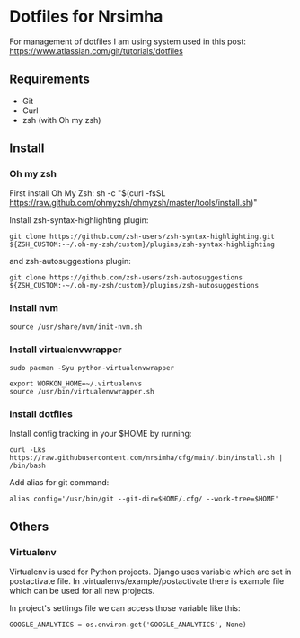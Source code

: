# Dotfiles for Nrsimha

For management of dotfiles I am using system used in this post: https://www.atlassian.com/git/tutorials/dotfiles

## Requirements

- Git
- Curl
- zsh (with Oh my zsh)

## Install

### Oh my zsh

First install Oh My Zsh:
sh -c "$(curl -fsSL https://raw.github.com/ohmyzsh/ohmyzsh/master/tools/install.sh)"

Install zsh-syntax-highlighting plugin:

    git clone https://github.com/zsh-users/zsh-syntax-highlighting.git ${ZSH_CUSTOM:-~/.oh-my-zsh/custom}/plugins/zsh-syntax-highlighting

and zsh-autosuggestions plugin:

    git clone https://github.com/zsh-users/zsh-autosuggestions ${ZSH_CUSTOM:-~/.oh-my-zsh/custom}/plugins/zsh-autosuggestions

### Install nvm

    source /usr/share/nvm/init-nvm.sh

### Install virtualenvwrapper

    sudo pacman -Syu python-virtualenvwrapper

    export WORKON_HOME=~/.virtualenvs
    source /usr/bin/virtualenvwrapper.sh

### install dotfiles

Install config tracking in your $HOME by running:

    curl -Lks https://raw.githubusercontent.com/nrsimha/cfg/main/.bin/install.sh | /bin/bash

Add alias for git command:

    alias config='/usr/bin/git --git-dir=$HOME/.cfg/ --work-tree=$HOME'

## Others

### Virtualenv

Virtualenv is used for Python projects. Django uses variable which are set in postactivate file. In .virtualenvs/example/postactivate there
is example file which can be used for all new projects.

In project's settings file we can access those variable like this:

    GOOGLE_ANALYTICS = os.environ.get('GOOGLE_ANALYTICS', None)
